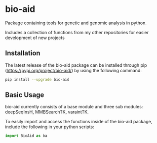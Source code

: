 # bio-aid
Package containing tools for genetic and genomic analysis in python.

Includes a collection of functions from my other repositories for easier development of new projects

## Installation
The latest release of the bio-aid package can be installed through pip (https://pypi.org/project/bio-aid/) by using the following command:
```bash
pip install --upgrade bio-aid
```
## Basic Usage
bio-aid currently consists of a base module and three sub modules: deepSeqInsH, MMBSearchTK, varaintTK.

To easily import and access the functions inside of the bio-aid package, include the following in your python scripts:

```python
import BioAid as ba
```
